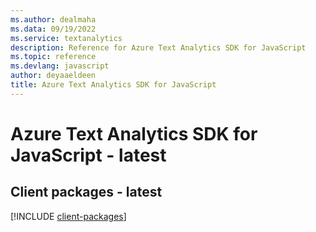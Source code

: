 ```yaml
---
ms.author: dealmaha
ms.data: 09/19/2022
ms.service: textanalytics
description: Reference for Azure Text Analytics SDK for JavaScript
ms.topic: reference
ms.devlang: javascript
author: deyaaeldeen
title: Azure Text Analytics SDK for JavaScript
---
```

# Azure Text Analytics SDK for JavaScript - latest

## Client packages - latest
[!INCLUDE [client-packages](text-analytics-client-index.md)]